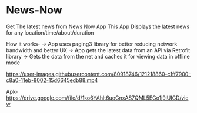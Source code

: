 # News-Now
Get The latest news from News Now App 
This App Displays the latest news for any location/time/about/duration

How it works-
     -> App uses paging3 library for better reducing network bandwidth and better UX 
     -> App gets the latest data from an API via Retrofit library 
     -> Gets the data from the net and caches it for viewing data in offline mode 
     




https://user-images.githubusercontent.com/80918746/121218860-c1ff7900-c8a0-11eb-8002-15d6645edb88.mp4

Apk-
https://drive.google.com/file/d/1ko6YAhlt6uoGnxAS7QML5EGo1j9lUIGD/view
